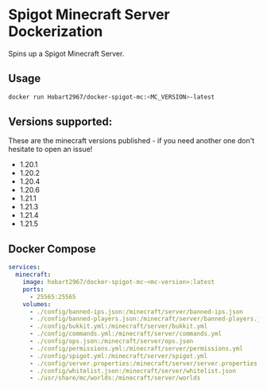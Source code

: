 # Spigot Minecraft Server Dockerization

Spins up a Spigot Minecraft Server.

## Usage

```sh
docker run Hobart2967/docker-spigot-mc:<MC_VERSION>-latest
```

## Versions supported:

These are the minecraft versions published - if you need another one don't hesitate to open an issue!

- 1.20.1
- 1.20.2
- 1.20.4
- 1.20.6
- 1.21.1
- 1.21.3
- 1.21.4
- 1.21.5

## Docker Compose

```yaml
services:
  minecraft:
    image: hobart2967/docker-spigot-mc-<mc-version>:latest
    ports:
      - 25565:25565
    volumes:
      - ./config/banned-ips.json:/minecraft/server/banned-ips.json
      - ./config/banned-players.json:/minecraft/server/banned-players.json
      - ./config/bukkit.yml:/minecraft/server/bukkit.yml
      - ./config/commands.yml:/minecraft/server/commands.yml
      - ./config/ops.json:/minecraft/server/ops.json
      - ./config/permissions.yml:/minecraft/server/permissions.yml
      - ./config/spigot.yml:/minecraft/server/spigot.yml
      - ./config/server.properties:/minecraft/server/server.properties
      - ./config/whitelist.json:/minecraft/server/whitelist.json
      - ./usr/share/mc/worlds:/minecraft/server/worlds